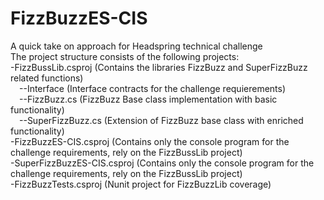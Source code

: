 # FizzBuzzES-CIS
A quick take on approach for Headspring technical challenge <br /> 
The project structure consists of the following projects: <br />
-FizzBussLib.csproj (Contains the libraries FizzBuzz and SuperFizzBuzz related functions) <br />
  &ensp;&ensp;--Interface (Interface contracts for the challenge requierements) <br />
  &ensp;&ensp;--FizzBuzz.cs (FizzBuzz Base class implementation with basic functionality) <br />
  &ensp;&ensp;--SuperFizzBuzz.cs (Extension of FizzBuzz base class with enriched functionality) <br />
-FizzBuzzES-CIS.csproj (Contains only the console program for the challenge requirements, rely on the FizzBussLib project) <br />
-SuperFizzBuzzES-CIS.csproj (Contains only the console program for the challenge requirements, rely on the FizzBussLib project) <br />
-FizzBuzzTests.csproj (Nunit project for FizzBuzzLib coverage) <br />
